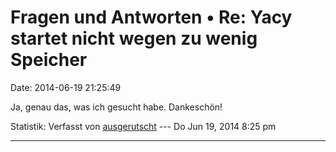 Fragen und Antworten • Re: Yacy startet nicht wegen zu wenig Speicher
=====================================================================

Date: 2014-06-19 21:25:49

Ja, genau das, was ich gesucht habe. Dankeschön!

Statistik: Verfasst von
[ausgerutscht](http://forum.yacy-websuche.de/memberlist.php?mode=viewprofile&u=9432)
--- Do Jun 19, 2014 8:25 pm

------------------------------------------------------------------------
